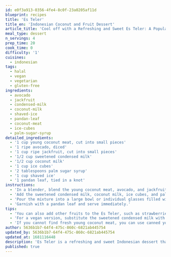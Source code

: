 ```yaml
---
id: e0f3a913-0356-4fe4-8c0f-23a0205af11d
blueprint: recipes
title: 'Es Teler'
title_en: 'Indonesian Coconut and Fruit Dessert'
article_title: 'Cool off with a Refreshing and Sweet Es Teler: A Popular Indonesian Dessert Recipe'
meal_type: dessert
n_servings: 4
prep_time: 20
cook_time: 0
difficulty: '1'
cuisines:
  - indonesian
tags:
  - halal
  - vegan
  - vegetarian
  - gluten-free
ingredients:
  - avocado
  - jackfruit
  - condensed-milk
  - coconut-milk
  - shaved-ice
  - pandan-leaf
  - coconut-meat
  - ice-cubes
  - palm-sugar-syrup
detailed_ingredients:
  - '1 cup young coconut meat, cut into small pieces'
  - '1 ripe avocado, diced'
  - '1 cup ripe jackfruit, cut into small pieces'
  - '1/2 cup sweetened condensed milk'
  - '1/2 cup coconut milk'
  - '1 cup ice cubes'
  - '2 tablespoons palm sugar syrup'
  - '1 cup shaved ice'
  - '1 pandan leaf, tied in a knot'
instructions:
  - 'In a blender, blend the young coconut meat, avocado, and jackfruit together until smooth.'
  - 'Add the sweetened condensed milk, coconut milk, ice cubes, and palm sugar syrup to the blender and blend again until smooth.'
  - 'Pour the mixture into a large bowl or individual glasses filled with shaved ice.'
  - 'Garnish with a pandan leaf and serve immediately.'
tips:
  - 'You can also add other fruits to the Es Teler, such as strawberries, lychees, or mangoes.'
  - 'For a vegan version, substitute the sweetened condensed milk with coconut cream.'
  - 'If you cannot find fresh young coconut meat, you can use canned young coconut meat instead.'
author: 5636b1b7-64f4-475c-860c-6821ab445754
updated_by: 5636b1b7-64f4-475c-860c-6821ab445754
updated_at: 1681116448
description: 'Es Teler is a refreshing and sweet Indonesian dessert that consists of mixed fruits, jackfruit, avocado, and coconut meat that are served in a sweet and creamy mixture of coconut milk, condensed milk, and pandan syrup. The dish is usually served chilled and is perfect for hot summer days or as a sweet treat after a meal. The combination of creamy and fruity flavors makes Es Teler a beloved dessert in Indonesia and is a must-try for anyone who loves sweet and tropical flavors.'
published: true
---
```

